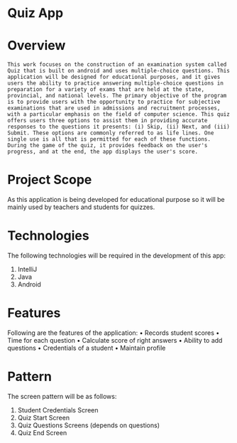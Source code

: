 # Quiz App
# Overview
	This work focuses on the construction of an examination system called Quiz that is built on android and uses multiple-choice questions. This application will be designed for educational purposes, and it gives users the ability to practice answering multiple-choice questions in preparation for a variety of exams that are held at the state, provincial, and national levels. The primary objective of the program is to provide users with the opportunity to practice for subjective examinations that are used in admissions and recruitment processes, with a particular emphasis on the field of computer science. This quiz offers users three options to assist them in providing accurate responses to the questions it presents: (i) Skip, (ii) Next, and (iii) Submit. These options are commonly referred to as life lines. One single use is all that is permitted for each of these functions. During the game of the quiz, it provides feedback on the user's progress, and at the end, the app displays the user's score.
# Project Scope
As this application is being developed for educational purpose so it will be mainly used by teachers and students for quizzes.
# Technologies
The following technologies will be required in the development of this app:
1.	IntelliJ
2.	Java
3.	Android
# Features
Following are the features of the application:
•	Records student scores
•	Time for each question
•	Calculate score of right answers
•	Ability to add questions
•	Credentials of a student
•	Maintain profile
# Pattern
The screen pattern will be as follows:
1.	Student Credentials Screen
2.	Quiz Start Screen
3.	Quiz Questions Screens (depends on questions)
4.	Quiz End Screen
